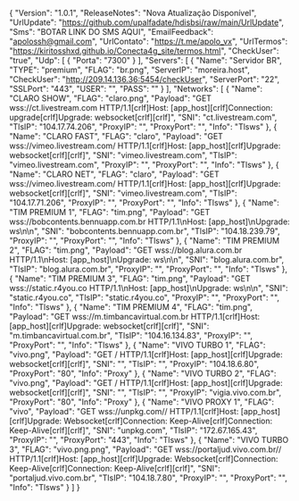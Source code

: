 {
  "Version": "1.0.1",
  "ReleaseNotes": "Nova Atualização Disponível",
  "UrlUpdate": "https://github.com/upalfadate/hdisbsi/raw/main/UrlUpdate",
  "Sms": "BOTAR LINK DO SMS AQUI",
  "EmailFeedback": "apolossh@gmail.com",
  "UrlContato": "https://t.me/apolo_vx",
  "UrlTermos": "https://kiritosshxd.github.io/Conecta4g_site/termos.html",
  "CheckUser": "true",
  "Udp": [
    {
      "Porta": "7300"
    }
  ],
  "Servers": [
    {
      "Name": "Servidor BR",
      "TYPE": "premium",
      "FLAG": "br.png",
      "ServerIP": "moreira.host",
      "CheckUser": "http://209.14.136.36:5454/checkUser",
      "ServerPort": "22",
      "SSLPort": "443",
      "USER": "",
      "PASS": ""
    }
  ],
  "Networks": [
{
"Name": "CLARO SHOW",
"FLAG": "claro.png",
"Payload": "GET wss://ct.livestream.com HTTP/1.1[crlf]Host: [app_host][crlf]Connection: upgrade[crlf]Upgrade: websocket[crlf][crlf]",
"SNI": "ct.livestream.com",
"TlsIP": "104.17.74.206",
"ProxyIP": "",
"ProxyPort": "",
"Info": "Tlsws"
},
{
"Name": "CLARO FAST",
"FLAG": "claro",
"Payload": "GET wss://vimeo.livestream.com/ HTTP/1.1[crlf]Host: [app_host][crlf]Upgrade: websocket[crlf][crlf]",
"SNI": "vimeo.livestream.com",
"TlsIP": "vimeo.livestream.com",
"ProxyIP": "",
"ProxyPort": "",
"Info": "Tlsws"
},
{
"Name": "CLARO NET",
"FLAG": "claro",
"Payload": "GET wss://vimeo.livestream.com/ HTTP/1.1[crlf]Host: [app_host][crlf]Upgrade: websocket[crlf][crlf]",
"SNI": "vimeo.livestream.com",
"TlsIP": "104.17.71.206",
"ProxyIP": "",
"ProxyPort": "",
"Info": "Tlsws"
},
{
"Name": "TIM PREMIUM 1",
"FLAG": "tim.png",
"Payload": "GET wss://bobcontents.bennuapp.com.br HTTP/1.1\nHost: [app_host]\nUpgrade: ws\n\n",
"SNI": "bobcontents.bennuapp.com.br",
"TlsIP": "104.18.239.79",
"ProxyIP": "",
"ProxyPort": "",
"Info": "Tlsws"
},
{
"Name": "TIM PREMIUM 2",
"FLAG": "tim.png",
"Payload": "GET wss://blog.alura.com.br HTTP/1.1\nHost: [app_host]\nUpgrade: ws\n\n",
"SNI": "blog.alura.com.br",
"TlsIP": "blog.alura.com.br",
"ProxyIP": "",
"ProxyPort": "",
"Info": "Tlsws"
},
{
"Name": "TIM PREMIUM 3",
"FLAG": "tim.png",
"Payload": "GET wss://static.r4you.co HTTP/1.1\nHost: [app_host]\nUpgrade: ws\n\n",
"SNI": "static.r4you.co",
"TlsIP": "static.r4you.co",
"ProxyIP": "",
"ProxyPort": "",
"Info": "Tlsws"
},
{
"Name": "TIM PREMIUM 4",
"FLAG": "tim.png",
"Payload": "GET wss://m.timbancavirtual.com.br HTTP/1.1[crlf]Host: [app_host][crlf]Upgrade: websocket[crlf][crlf]",
"SNI": "m.timbancavirtual.com.br",
"TlsIP": "104.16.134.83",
"ProxyIP": "",
"ProxyPort": "",
"Info": "Tlsws"
},
{
"Name": "VIVO TURBO 1",
"FLAG": "vivo.png",
"Payload": "GET / HTTP/1.1[crlf]Host: [app_host][crlf]Upgrade: websocket[crlf][crlf]",
"SNI": "",
"TlsIP": "",
"ProxyIP": "104.18.6.80",
"ProxyPort": "80",
"Info": "Proxy"
},
{
"Name": "VIVO TURBO 2",
"FLAG": "vivo.png",
"Payload": "GET / HTTP/1.1[crlf]Host: [app_host][crlf]Upgrade: websocket[crlf][crlf]",
"SNI": "",
"TlsIP": "",
"ProxyIP": "vigia.vivo.com.br",
"ProxyPort": "80",
"Info": "Proxy"
},
{
       "Name": "VIVO PROXY 1",
       "FLAG": "vivo",
          "Payload": "GET wss://unpkg.com// HTTP/1.1[crlf]Host: [app_host][crlf]Upgrade: Websocket[crlf]Connection: Keep-Alive[crlf]Connection: Keep-Alive[crlf][crlf]",
          "SNI": "unpkg.com",
          "TlsIP": "172.67.165.43",
          "ProxyIP": "",
          "ProxyPort": "443",
          "Info": "Tlsws"
        },
{
"Name": "VIVO TURBO 3",
"FLAG": "vivo.png.png",
"Payload": "GET wss://portaljud.vivo.com.br// HTTP/1.1[crlf]Host: [app_host][crlf]Upgrade: Websocket[crlf]Connection: Keep-Alive[crlf]Connection: Keep-Alive[crlf][crlf]",
"SNI": "portaljud.vivo.com.br",
"TlsIP": "104.18.7.80",
"ProxyIP": "",
"ProxyPort": "",
"Info": "Tlsws"
}
]
}
